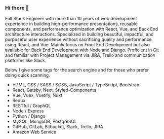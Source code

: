 ### Hi there 👋

Full Stack Engineer with more than 10 years of web development experience in building high-performance presentations, reusable components, and performance optimization with React, Vue, and Back End architecture interactions. Specialized in building beautiful, impactful, and purposeful user experience without sacrificing quality and performance using React, and Vue. Mainly focus on Front End Development but also available for Back End Development with Node and Django. Proficient in Git and familiar with Project Management via JIRA, Trello and communication platforms like Slack.

Below I give some tags for the search engine and for those who prefer doing quick scanning.
- HTML, CSS / SASS / SCSS, JavaScript / TypeScript, Bootstrap
- React, Gatsby, Next, Styled-Components
- Vue, Vuex, Vuetify, Nuxt
- Redux
- RESTful / GraphQL
- Node / Express
- Python / Django
- MySQL, MongoDB, PostgreSQL
- GitHub, GitLab, Bitbucket, Slack, Trello, JIRA
- Amazon Web Service
<!--
**webmas0124/webmas0124** is a ✨ _special_ ✨ repository because its `README.md` (this file) appears on your GitHub profile.

Here are some ideas to get you started:

- 🔭 I’m currently working on ...
- 🌱 I’m currently learning ...
- 👯 I’m looking to collaborate on ...
- 🤔 I’m looking for help with ...
- 💬 Ask me about ...
- 📫 How to reach me: ...
- 😄 Pronouns: ...
- ⚡ Fun fact: ...
-->

